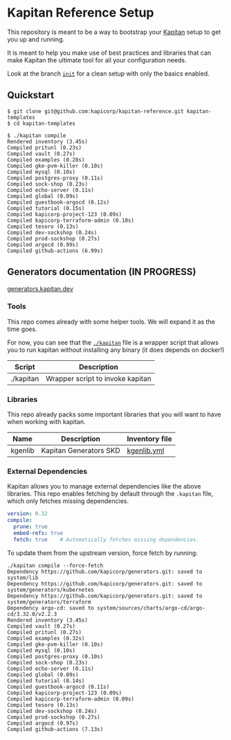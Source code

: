 # Kapitan Reference Setup

This repository is meant to be a way to bootstrap your [Kapitan](https://kapitan.dev) setup to get you up and running.

It is meant to help you make use of best practices and libraries that can make Kapitan the ultimate tool for all your configuration needs.

Look at the branch [`init`](https://github.com/kapicorp/kapitan-reference/tree/init) for a clean setup with only the basics enabled.


## Quickstart

```shell script
$ git clone git@github.com:kapicorp/kapitan-reference.git kapitan-templates
$ cd kapitan-templates

$ ./kapitan compile
Rendered inventory (3.45s)
Compiled pritunl (0.23s)
Compiled vault (0.27s)
Compiled examples (0.28s)
Compiled gke-pvm-killer (0.10s)
Compiled mysql (0.10s)
Compiled postgres-proxy (0.11s)
Compiled sock-shop (0.23s)
Compiled echo-server (0.11s)
Compiled global (0.09s)
Compiled guestbook-argocd (0.12s)
Compiled tutorial (0.15s)
Compiled kapicorp-project-123 (0.09s)
Compiled kapicorp-terraform-admin (0.10s)
Compiled tesoro (0.13s)
Compiled dev-sockshop (0.24s)
Compiled prod-sockshop (0.27s)
Compiled argocd (0.99s)
Compiled github-actions (6.99s)
```

## Generators documentation (IN PROGRESS)

[generators.kapitan.dev](https://generators.kapitan.dev/)

### Tools

This repo comes already with some helper tools. We will expand it as the time goes.

For now, you can see that the [`./kapitan`](kapitan) file is a wrapper script that allows you to run kapitan without installing any binary (it does depends on docker!)


| Script    | Description                      |
|-----------|----------------------------------|
| ./kapitan | Wrapper script to invoke kapitan |


### Libraries

This repo already packs some important libraries that you will want to have when working with kapitan.

| Name    | Description            | Inventory file                                       |
|---------|------------------------|------------------------------------------------------|
| kgenlib | Kapitan Generators SKD | [kgenlib.yml](inventory/classes/kapitan/generators/kgenlib.yml) |


### External Dependencies

Kapitan allows you to manage external dependencies like the above libraries.
This repo enables fetching by default through the `.kapitan` file, which only fetches missing dependencies.

```yaml
version: 0.32
compile:
  prune: true
  embed-refs: true
  fetch: true    # Automatically fetches missing dependencies.
```

To update them from the upstream version, force fetch by running:

```shell script
./kapitan compile --force-fetch
Dependency https://github.com/kapicorp/generators.git: saved to system/lib
Dependency https://github.com/kapicorp/generators.git: saved to system/generators/kubernetes
Dependency https://github.com/kapicorp/generators.git: saved to system/generators/terraform
Dependency argo-cd: saved to system/sources/charts/argo-cd/argo-cd/3.32.0/v2.2.3
Rendered inventory (3.45s)
Compiled vault (0.27s)
Compiled pritunl (0.27s)
Compiled examples (0.32s)
Compiled gke-pvm-killer (0.10s)
Compiled mysql (0.10s)
Compiled postgres-proxy (0.10s)
Compiled sock-shop (0.23s)
Compiled echo-server (0.11s)
Compiled global (0.09s)
Compiled tutorial (0.14s)
Compiled guestbook-argocd (0.11s)
Compiled kapicorp-project-123 (0.09s)
Compiled kapicorp-terraform-admin (0.09s)
Compiled tesoro (0.13s)
Compiled dev-sockshop (0.24s)
Compiled prod-sockshop (0.27s)
Compiled argocd (0.97s)
Compiled github-actions (7.13s)
```
